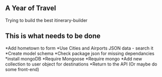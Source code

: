 ## A Year of Travel

Trying to build the best itinerary-builder

## This is what needs to be done

*Add hometown to form
*Use Cities and Airports JSON data - search it
*Create model schema
*Check package json for missing dependancies
*install mongoDB
*Require Mongoose
*Require mongo
*Add new collection to user object for destinations
*Return to the API (Or maybe do some front-end)
